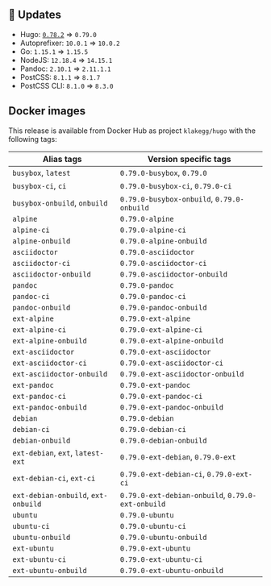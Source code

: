 ## :heartbeat: Updates

* Hugo: [`0.78.2`](https://github.com/klakegg/docker-hugo/releases/tag/0.78.2) => `0.79.0`
* Autoprefixer: `10.0.1` => `10.0.2`
* Go: `1.15.1` => `1.15.5`
* NodeJS: `12.18.4` => `14.15.1`
* Pandoc: `2.10.1` => `2.11.1.1`
* PostCSS: `8.1.1` => `8.1.7`
* PostCSS CLI: `8.1.0` => `8.3.0`


## Docker images

This release is available from Docker Hub as project `klakegg/hugo` with the following tags:

| Alias tags                   | Version specific tags                      |
| ---------------------------- | ------------------------------------------ |
| `busybox`, `latest`          | `0.79.0-busybox`, `0.79.0`                     |
| `busybox-ci`, `ci`           | `0.79.0-busybox-ci`, `0.79.0-ci`               |
| `busybox-onbuild`, `onbuild` | `0.79.0-busybox-onbuild`, `0.79.0-onbuild`     |
| `alpine`                     | `0.79.0-alpine`                              |
| `alpine-ci`                  | `0.79.0-alpine-ci`                           |
| `alpine-onbuild`             | `0.79.0-alpine-onbuild`                      |
| `asciidoctor`                | `0.79.0-asciidoctor`                         |
| `asciidoctor-ci`             | `0.79.0-asciidoctor-ci`                      |
| `asciidoctor-onbuild`        | `0.79.0-asciidoctor-onbuild`                 |
| `pandoc`                     | `0.79.0-pandoc`                              |
| `pandoc-ci`                  | `0.79.0-pandoc-ci`                           |
| `pandoc-onbuild`             | `0.79.0-pandoc-onbuild`                      |
| `ext-alpine`                 | `0.79.0-ext-alpine`                          |
| `ext-alpine-ci`              | `0.79.0-ext-alpine-ci`                       |
| `ext-alpine-onbuild`         | `0.79.0-ext-alpine-onbuild`                  |
| `ext-asciidoctor`            | `0.79.0-ext-asciidoctor`                     |
| `ext-asciidoctor-ci`         | `0.79.0-ext-asciidoctor-ci`                  |
| `ext-asciidoctor-onbuild`    | `0.79.0-ext-asciidoctor-onbuild`             |
| `ext-pandoc`                 | `0.79.0-ext-pandoc`                          |
| `ext-pandoc-ci`              | `0.79.0-ext-pandoc-ci`                       |
| `ext-pandoc-onbuild`         | `0.79.0-ext-pandoc-onbuild`                  |
| `debian`                     | `0.79.0-debian`                              |
| `debian-ci`                  | `0.79.0-debian-ci`                           |
| `debian-onbuild`             | `0.79.0-debian-onbuild`                      |
| `ext-debian`, `ext`, `latest-ext` | `0.79.0-ext-debian`, `0.79.0-ext`         |
| `ext-debian-ci`, `ext-ci`    | `0.79.0-ext-debian-ci`, `0.79.0-ext-ci`        |
| `ext-debian-onbuild`, `ext-onbuild` | `0.79.0-ext-debian-onbuild`, `0.79.0-ext-onbuild` |
| `ubuntu`                     | `0.79.0-ubuntu`                            |
| `ubuntu-ci`                  | `0.79.0-ubuntu-ci`                         |
| `ubuntu-onbuild`             | `0.79.0-ubuntu-onbuild`                    |
| `ext-ubuntu`                 | `0.79.0-ext-ubuntu`                        |
| `ext-ubuntu-ci`              | `0.79.0-ext-ubuntu-ci`                     |
| `ext-ubuntu-onbuild`         | `0.79.0-ext-ubuntu-onbuild`                |
